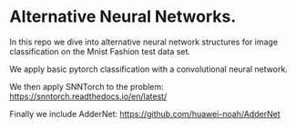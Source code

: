 # Alternative Neural Networks.

In this repo we dive into alternative neural network structures for image classification on the Mnist Fashion test data set.

We apply basic pytorch classification with a convolutional neural network.

We then apply SNNTorch to the problem: https://snntorch.readthedocs.io/en/latest/

Finally we include AdderNet: https://github.com/huawei-noah/AdderNet
